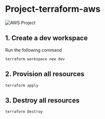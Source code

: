 # Project-terraform-aws
![AWS Project](project.png)

## 1. Create a dev workspace
Run the following command
```
terraform workspace new dev
```

## 2. Provision all resources
```
terraform apply 
```

## 3. Destroy all resources
```
terraform Destroy 
```